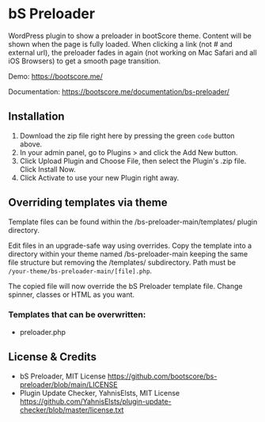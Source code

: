 # bS Preloader

WordPress plugin to show a preloader in bootScore theme. Content will be shown when the page is fully loaded. When clicking a link (not # and external url), the preloader fades in again (not working on Mac Safari and all iOS Browsers) to get a smooth page transition.

Demo: https://bootscore.me/

Documentation: https://bootscore.me/documentation/bs-preloader/

## Installation

1. Download the zip file right here by pressing the green `code` button above. 
2. In your admin panel, go to Plugins > and click the Add New button.
3. Click Upload Plugin and Choose File, then select the Plugin's .zip file. Click Install Now.
4. Click Activate to use your new Plugin right away.

## Overriding templates via theme

Template files can be found within the /bs-preloader-main/templates/ plugin directory.

Edit files in an upgrade-safe way using overrides. Copy the template into a directory within your theme named /bs-preloader-main keeping the same file structure but removing the /templates/ subdirectory. Path must be `/your-theme/bs-preloader-main/[file].php`.

The copied file will now override the bS Preloader template file. Change spinner, classes or HTML as you want.

### Templates that can be overwritten:

- preloader.php


## License & Credits

- bS Preloader, MIT License https://github.com/bootscore/bs-preloader/blob/main/LICENSE
- Plugin Update Checker, YahnisElsts, MIT License https://github.com/YahnisElsts/plugin-update-checker/blob/master/license.txt

